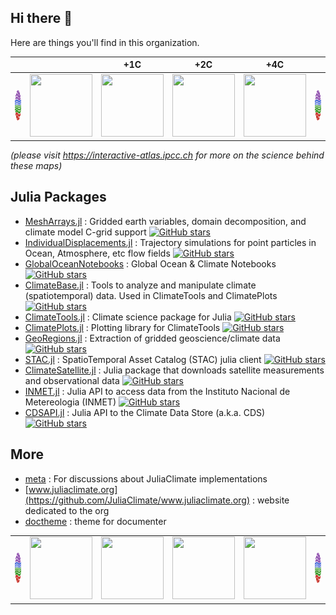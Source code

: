## Hi there 👋

<!--

**Here are some ideas to get you started:**

🙋‍♀️ A short introduction - what is your organization all about?
🌈 Contribution guidelines - how can the community get involved?
👩‍💻 Useful resources - where can the community find your docs? Is there anything else the community should know?
🍿 Fun facts - what does your team eat for breakfast?
🧙 Remember, you can do mighty things with the power of [Markdown](https://docs.github.com/github/writing-on-github/getting-started-with-writing-and-formatting-on-github/basic-writing-and-formatting-syntax)
-->

Here are things you'll find in this organization.

| | | +1C | +2C | +4C | |
|:-------------------------------------:|:-------------------------------------:|:-------------------------------------:|:-------------------------------------:|:-------------------------------------:|:-------------------------------------:|
| <img src="https://github.com/JuliaClimate/meta/raw/master/docs/juliaclimatelogo.png" width="50" height="50"> | <img src="https://user-images.githubusercontent.com/20276764/143275888-ff02f149-225f-45ac-ae5e-1049e15ab215.png" width="100" height="100"> | <img src="https://user-images.githubusercontent.com/20276764/143275851-c165be3b-ca6e-44ab-bcd0-3598c04f2ab6.png" width="100" height="100"> | <img src="https://user-images.githubusercontent.com/20276764/143279553-41c0a2b7-081f-42f9-b285-c4166b81770e.png" width="100" height="100"> | <img src="https://user-images.githubusercontent.com/20276764/143278660-3dc6dbdf-e037-4de8-a976-d0a5a1b48e14.png" width="100" height="100"> | <img src="https://github.com/JuliaClimate/meta/raw/master/docs/juliaclimatelogo.png" width="50" height="50">

_(please visit <https://interactive-atlas.ipcc.ch> for more on the science behind these maps)_

## Julia Packages

- [MeshArrays.jl](https://github.com/JuliaClimate/MeshArrays.jl) : Gridded earth variables, domain decomposition, and climate model C-grid support [![GitHub stars](https://badgen.net/github/stars/JuliaClimate/MeshArrays.jl)](https://GitHub.com/JuliaClimate/MeshArrays.jl/stargazers/)
- [IndividualDisplacements.jl](https://github.com/JuliaClimate/IndividualDisplacements.jl) : Trajectory simulations for point particles in Ocean, Atmosphere, etc flow fields [![GitHub stars](https://badgen.net/github/stars/JuliaClimate/IndividualDisplacements.jl)](https://GitHub.com/JuliaClimate/IndividualDisplacements.jl/stargazers/)
- [GlobalOceanNotebooks](https://github.com/JuliaClimate/GlobalOceanNotebooks) : Global Ocean & Climate Notebooks [![GitHub stars](https://badgen.net/github/stars/JuliaClimate/GlobalOceanNotebooks)](https://GitHub.com/JuliaClimate/GlobalOceanNotebooks/stargazers/)
- [ClimateBase.jl](https://github.com/JuliaClimate/ClimateBase.jl) : Tools to analyze and manipulate climate (spatiotemporal) data. Used in ClimateTools and ClimatePlots [![GitHub stars](https://badgen.net/github/stars/JuliaClimate/ClimateBase.jl)](https://GitHub.com/JuliaClimate/ClimateBase.jl/stargazers/)
- [ClimateTools.jl](https://github.com/JuliaClimate/ClimateTools.jl) : Climate science package for Julia [![GitHub stars](https://badgen.net/github/stars/JuliaClimate/ClimateTools.jl)](https://GitHub.com/JuliaClimate/ClimateTools.jl/stargazers/)
- [ClimatePlots.jl](https://github.com/JuliaClimate/ClimatePlots.jl) : Plotting library for ClimateTools [![GitHub stars](https://badgen.net/github/stars/JuliaClimate/ClimatePlots.jl)](https://GitHub.com/JuliaClimate/ClimatePlots.jl/stargazers/)
- [GeoRegions.jl](https://github.com/JuliaClimate/GeoRegions.jl) : Extraction of gridded geoscience/climate data [![GitHub stars](https://badgen.net/github/stars/JuliaClimate/GeoRegions.jl)](https://GitHub.com/JuliaClimate/GeoRegions.jl/stargazers/)
- [STAC.jl](https://github.com/JuliaClimate/STAC.jl) : SpatioTemporal Asset Catalog (STAC) julia client [![GitHub stars](https://badgen.net/github/stars/JuliaClimate/STAC.jl)](https://GitHub.com/JuliaClimate/STAC.jl/stargazers/)
- [ClimateSatellite.jl](https://github.com/JuliaClimate/ClimateSatellite.jl) : Julia package that downloads satellite measurements and observational data [![GitHub stars](https://badgen.net/github/stars/JuliaClimate/ClimateSatellite.jl)](https://GitHub.com/JuliaClimate/ClimateSatellite.jl/stargazers/)
- [INMET.jl](https://github.com/JuliaClimate/INMET.jl) : Julia API to access data from the Instituto Nacional de Metereologia (INMET) [![GitHub stars](https://badgen.net/github/stars/JuliaClimate/INMET.jl)](https://GitHub.com/JuliaClimate/INMET.jl/stargazers/)
- [CDSAPI.jl](https://github.com/JuliaClimate/CDSAPI.jl) : Julia API to the Climate Data Store (a.k.a. CDS) [![GitHub stars](https://badgen.net/github/stars/JuliaClimate/CDSAPI.jl)](https://GitHub.com/JuliaClimate/CDSAPI.jl/stargazers/)

## More

- [meta](https://github.com/JuliaClimate/meta) : For discussions about JuliaClimate implementations
- [www.juliaclimate.org](https://github.com/JuliaClimate/www.juliaclimate.org) : website dedicated to the org
- [doctheme](https://github.com/JuliaClimate/doctheme) : theme for documenter

| | | | | | |
|:-------------------------------------:|:-------------------------------------:|:-------------------------------------:|:-------------------------------------:|:-------------------------------------:|:-------------------------------------:|
| <img src="https://github.com/JuliaClimate/meta/raw/master/docs/juliaclimatelogo.png" width="50" height="50"> | <img src="https://user-images.githubusercontent.com/20276764/143275888-ff02f149-225f-45ac-ae5e-1049e15ab215.png" width="100" height="100"> | <img src="https://user-images.githubusercontent.com/20276764/143275851-c165be3b-ca6e-44ab-bcd0-3598c04f2ab6.png" width="100" height="100"> | <img src="https://user-images.githubusercontent.com/20276764/143279553-41c0a2b7-081f-42f9-b285-c4166b81770e.png" width="100" height="100"> | <img src="https://user-images.githubusercontent.com/20276764/143278660-3dc6dbdf-e037-4de8-a976-d0a5a1b48e14.png" width="100" height="100"> | <img src="https://github.com/JuliaClimate/meta/raw/master/docs/juliaclimatelogo.png" width="50" height="50">

